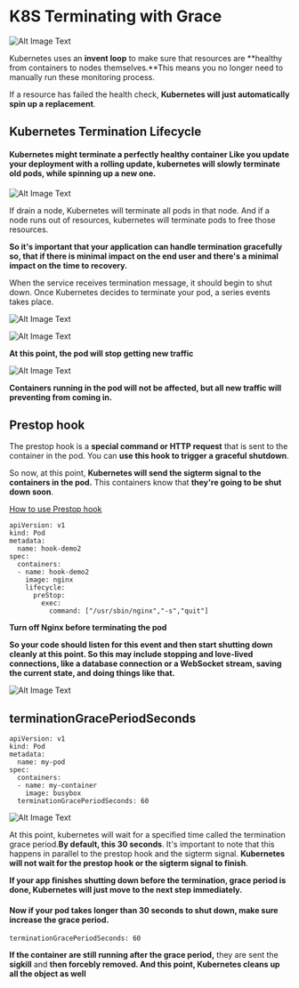 # K8S Terminating with Grace 

![Alt Image Text](images/bp/5_1.jpg "Body image")

Kubernetes uses an **invent loop** to make sure that resources are **healthy from containers to nodes themselves.**This means you no longer need to manually run these monitoring process. 

If a resource has failed the health check, **Kubernetes will just automatically spin up a replacement**.


## Kubernetes Termination Lifecycle
  
#### Kubernetes might terminate a perfectly healthy container Like you update your deployment with a rolling update, kubernetes will slowly terminate old pods, while spinning up a new one. 

![Alt Image Text](images/bp/5_2.jpg "Body image")

If drain a node, Kubernetes will terminate all pods in that node. And if a node runs out of resources, kubernetes will terminate pods to free those resources.

**So it's important that your application can handle termination gracefully so, that if there is minimal impact on the end user and there's a minimal impact on the time to recovery.**


When the service receives termination message, it should begin to shut down. Once Kubernetes decides to terminate your pod, a series events takes place.

![Alt Image Text](images/bp/5_3.jpg "Body image")

![Alt Image Text](images/bp/5_4.jpg "Body image")

**At this point, the pod will stop getting new traffic**

![Alt Image Text](images/bp/5_5.jpg "Body image")

**Containers running in the pod will not be affected, but all new traffic will preventing from coming in.**

## Prestop hook


The prestop hook is a **special command or HTTP request** that is sent to the container in the pod. You can **use this hook to trigger a graceful shutdown**.

So now, at this point, **Kubernetes will send the sigterm signal to the containers in the pod.** This containers know that **they're going to be shut down soon**. 


[How to use Prestop hook](https://github.com/Chao-Xi/JacobTechBlog/blob/master/k8s_tutorial/k8s_adv21_pod_hook.md#%E7%A4%BA%E4%BE%8B2-%E4%BC%98%E9%9B%85%E5%88%A0%E9%99%A4%E8%B5%84%E6%BA%90%E5%AF%B9%E8%B1%A1)

```
apiVersion: v1
kind: Pod
metadata:
  name: hook-demo2
spec:
  containers:
  - name: hook-demo2
    image: nginx
    lifecycle:
      preStop:
        exec:
          command: ["/usr/sbin/nginx","-s","quit"]
```

**Turn off Nginx before terminating the pod**


**So your code should listen for this event and then start shutting down cleanly at this point. So this may include stopping and love-lived connections, like a database connection or a WebSocket stream, saving the current state, and doing things like that.**

![Alt Image Text](images/bp/5_6.jpg "Body image")

## terminationGracePeriodSeconds

```
apiVersion: v1 
kind: Pod 
metadata: 
  name: my-pod 
spec: 
  containers: 
  - name: my-container 
    image: busybox 
  terminationGracePeriodSeconds: 60 
```

![Alt Image Text](images/bp/5_7.jpg "Body image")

At this point, kubernetes will wait for a specified time called the termination grace period.**By default, this 30 seconds**. It's important to note that this happens in parallel to the prestop hook and the sigterm signal. **Kubernetes will not wait for the prestop hook or the sigterm signal to finish**. 

**If your app finishes shutting down before the termination, grace period is done, Kubernetes will just move to the next step immediately.**

#### Now if your pod takes longer than 30 seconds to shut down, make sure increase the grace period.

```
terminationGracePeriodSeconds: 60 
```

**If the container are still running after the grace period,** they are sent the **sigkill** and **then forcebly removed. And this point, Kubernetes cleans up all the object as well**


